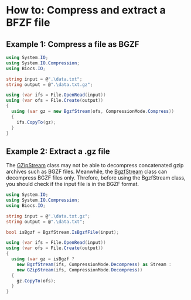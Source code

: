 # How to: Compress and extract a BFZF file

## Example 1: Compress a file as BGZF

```cs
using System.IO;
using System.IO.Compression;
using Biocs.IO;

string input = @".\data.txt";
string output = @".\data.txt.gz";

using (var ifs = File.OpenRead(input))
using (var ofs = File.Create(output))
{
  using (var gz = new BgzfStream(ofs, CompressionMode.Compress))
  {
    ifs.CopyTo(gz);
  }
}
```

## Example 2: Extract a .gz file

The [GZipStream](xref:System.IO.Compression.GZipStream) class may not be able to decompress concatenated gzip archives such as
BGZF files. Meanwhile, the [BgzfStream](xref:Biocs.IO.BgzfStream) class can decompress BGZF files only. Threfore, before using
the BgzfStream class, you should check if the input file is in the BGZF format.

```cs
using System.IO;
using System.IO.Compression;
using Biocs.IO;

string input = @".\data.txt.gz";
string output = @".\data.txt";

bool isBgzf = BgzfStream.IsBgzfFile(input);

using (var ifs = File.OpenRead(input))
using (var ofs = File.Create(output))
{
  using (var gz = isBgzf ?
    new BgzfStream(ifs, CompressionMode.Decompress) as Stream :
    new GZipStream(ifs, CompressionMode.Decompress))
  {
    gz.CopyTo(ofs);
  }
}
```